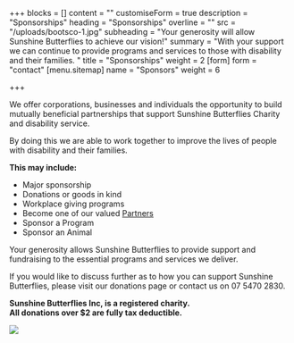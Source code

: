 +++
blocks = []
content = ""
customiseForm = true
description = "Sponsorships"
heading = "Sponsorships"
overline = ""
src = "/uploads/bootsco-1.jpg"
subheading = "Your generosity will allow Sunshine Butterflies to achieve our vision!"
summary = "With your support we can continue to provide programs and services to those with disability and their families. "
title = "Sponsorships"
weight = 2
[form]
form = "contact"
[menu.sitemap]
name = "Sponsors"
weight = 6

+++

We offer corporations, businesses and individuals the opportunity to build mutually beneficial partnerships that support Sunshine Butterflies Charity and disability service.

By doing this we are able to work together to improve the lives of people with disability and their families.

**This may include:**

- Major sponsorship
- Donations or goods in kind
- Workplace giving programs
- Become one of our valued [Partners](https://www.sunshinebutterflies.com.au/support/become-a-partner/ 'Partnerships')
- Sponsor a Program
- Sponsor an Animal

Your generosity allows Sunshine Butterflies to provide support and fundraising to the essential programs and services we deliver.

If you would like to discuss further as to how you can support Sunshine Butterflies, please visit our donations page or contact us on 07 5470 2830.

**Sunshine Butterflies Inc, is a registered charity.  
All donations over $2 are fully tax deductible.**

![](https://www.sunshinebutterflies.com.au/Images/ACNC%20Logo.jpg?Action=thumbnail&algorithm=fill_proportional&width=200)

